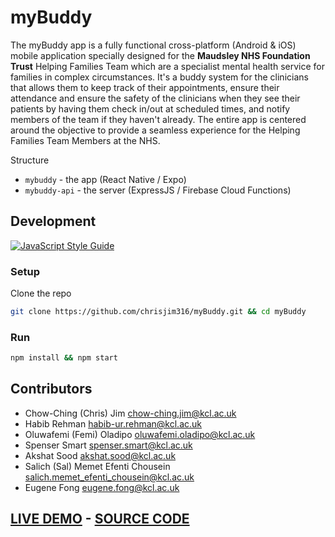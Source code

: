 # myBuddy
The myBuddy app is a fully functional cross-platform (Android & iOS) mobile application specially designed for the **Maudsley NHS Foundation Trust** Helping Families Team which are a specialist mental health service for families in complex circumstances. It's a buddy system for the clinicians that allows them to keep track of their appointments, ensure their attendance and ensure the safety of the clinicians when they see their patients by having them check in/out at scheduled times, and notify members of the team if they haven't already. The entire app is centered around the objective to provide a seamless experience for the Helping Families Team Members at the NHS.

Structure
- `mybuddy` - the app (React Native / Expo)
- `mybuddy-api` - the server (ExpressJS / Firebase Cloud Functions)

## Development

[![JavaScript Style Guide](https://cdn.rawgit.com/standard/standard/master/badge.svg)](https://github.com/standard/standard)

### Setup

Clone the repo

```bash
git clone https://github.com/chrisjim316/myBuddy.git && cd myBuddy
```

### Run

```bash
npm install && npm start
```


## Contributors
- Chow-Ching (Chris) Jim <chow-ching.jim@kcl.ac.uk>
- Habib Rehman <habib-ur.rehman@kcl.ac.uk>
- Oluwafemi (Femi) Oladipo <oluwafemi.oladipo@kcl.ac.uk>
- Spenser Smart <spenser.smart@kcl.ac.uk>
- Akshat Sood <akshat.sood@kcl.ac.uk>
- Salich (Sal) Memet Efenti Chousein <salich.memet_efenti_chousein@kcl.ac.uk>
- Eugene Fong <eugene.fong@kcl.ac.uk>

## [LIVE DEMO](https://github.com/chrisjim316/Personal-Portfolio-/blob/master/Images/mybuddy.gif?raw=true)    -     [SOURCE CODE](https://github.com/chrisjim316/myBuddy/tree/master/mybuddy)
